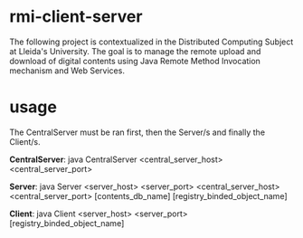 # rmi-client-server
The following project is contextualized in the Distributed Computing Subject at Lleida's University. The goal is to manage the remote upload and download of digital contents using Java Remote Method Invocation mechanism and Web Services.

# usage
The CentralServer must be ran first, then the Server/s and finally the Client/s. 

 **CentralServer**: java CentralServer <central_server_host> <central_server_port>
 
 **Server**: java Server <server_host> <server_port> <central_server_host> <central_server_port> [contents_db_name] [registry_binded_object_name]
 
 **Client**: java Client <server_host> <server_port> [registry_binded_object_name]
